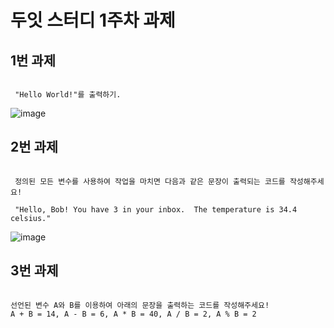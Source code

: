 # 두잇 스터디 1주차 과제



## 1번 과제

```

 "Hello World!"를 출력하기.

```

![image](https://user-images.githubusercontent.com/46314169/110503076-2d6d6980-813f-11eb-9cb7-7ec5c01c3a92.png)

## 2번 과제


```

 정의된 모든 변수를 사용하여 작업을 마치면 다음과 같은 문장이 출력되는 코드를 작성해주세요!

 "Hello, Bob! You have 3 in your inbox.  The temperature is 34.4 celsius."

```

![image](https://user-images.githubusercontent.com/46314169/110504109-2e52cb00-8140-11eb-9989-a2b01a63cc6b.png)
## 3번 과제

```

선언된 변수 A와 B를 이용하여 아래의 문장을 출력하는 코드를 작성해주세요!
A + B = 14, A - B = 6, A * B = 40, A / B = 2, A % B = 2

```
